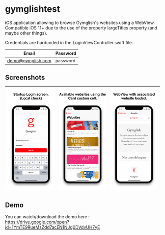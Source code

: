 # gymglishtest
iOS application allowing to browse Gymglish's websites using a WebView.  
Compatible iOS 11+ due to the use of the property largeTitles property (and maybe other things).  

Credentials are hardcoded in the LoginViewController.swift file.

| Email | Password |
| --- | --- |
| demo@gymglish.com | password |


## Screenshots
![](https://raw.githubusercontent.com/Reqven/gymglishtest/master/screenshots/LoginViewController.png)|![](https://raw.githubusercontent.com/Reqven/gymglishtest/master/screenshots/TableViewController.png)|![](https://raw.githubusercontent.com/Reqven/gymglishtest/master/screenshots/WebsiteViewController.png)
:-------------------------:|:-------------------------:|:---------------------:

## Demo
You can watch/download the demo here :  
https://drive.google.com/open?id=1YmTE9RueMsZdd7acEN1NJg0DVdvUH7yE

